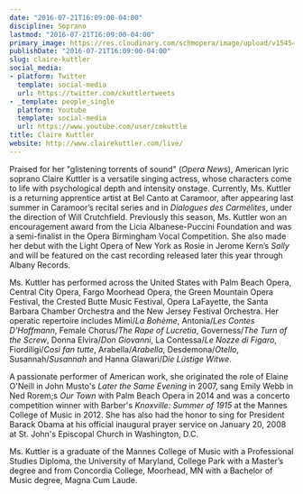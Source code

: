 ```yaml
---
date: "2016-07-21T16:09:00-04:00"
discipline: Soprano
lastmod: "2016-07-21T16:09:00-04:00"
primary_image: https://res.cloudinary.com/schmopera/image/upload/v1545409169/media/webhook-uploads/1469131719222/2016-07-21---Claire-Kuttler.jpg.jpg
publishDate: "2016-07-21T16:09:00-04:00"
slug: claire-kuttler
social_media:
- platform: Twitter
  template: social-media
  url: https://twitter.com/ckuttlertweets
- _template: people_single
  platform: Youtube
  template: social-media
  url: https://www.youtube.com/user/cmkuttle
title: Claire Kuttler
website: http://www.clairekuttler.com/live/
---
```


Praised for her "glistening torrents of sound" (*Opera News*), American lyric soprano Claire Kuttler is a versatile singing actress, whose characters come to life with psychological depth and intensity onstage.  Currently, Ms. Kuttler is a returning apprentice artist at Bel Canto at Caramoor, after appearing last summer in Caramoor’s recital series and in *Dialogues des Carmélites*, under the direction of Will Crutchfield. Previously this season, Ms. Kuttler won an encouragement award from the Licia Albanese-Puccini Foundation and was a semi-finalist in the Opera Birmingham Vocal Competition. She also made her debut with the Light Opera of New York as Rosie in Jerome Kern’s *Sally* and will be featured on the cast recording released later this year through Albany Records. 

Ms. Kuttler has performed across the United States with Palm Beach Opera, Central City Opera, Fargo Moorhead Opera, the Green Mountain Opera Festival, the Crested Butte Music Festival, Opera LaFayette, the Santa Barbara Chamber Orchestra and the New Jersey Festival Orchestra. Her operatic repertoire includes Mimì/*La Bohème*, Antonia/*Les Contes D’Hoffmann*, Female Chorus/*The Rape of Lucretia*, Governess/*The Turn of the Screw*, Donna Elvira/*Don Giovanni*, La Contessa/*Le Nozze di Figaro*, Fiordiligi/*Così fan tutte*, Arabella/*Arabella*, Desdemona/*Otello*, Susannah/*Susannah* and Hanna Glawari/*Die Lüstige Witwe*.

A passionate performer of American work, she originated the role of Elaine O'Neill in John Musto's *Later the Same Evening* in 2007, sang Emily Webb in Ned Rorem;s *Our Town* with Palm Beach Opera in 2014 and was a concerto competition winner with Barber's *Knoxville: Summer of 1915* at the Mannes College of Music in 2012. She has also had the honor to sing for President Barack Obama at his official inaugural prayer service on January 20, 2008 at St. John's Episcopal Church in Washington, D.C.

Ms. Kuttler is a graduate of the Mannes College of Music with a Professional Studies Diploma, the University of Maryland, College Park with a Master’s degree and from Concordia College, Moorhead, MN with a Bachelor of Music degree, Magna Cum Laude. 
